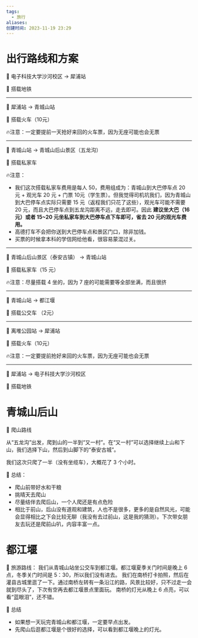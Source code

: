 ```yaml
---
tags:
  - 旅行
aliases: 
创建时间: 2023-11-19 23:29
---
```


# 出行路线和方案

🐳 电子科技大学沙河校区 -> 犀浦站

🚉 搭载地铁

---
🐳 犀浦站 -> 青城山站

🚊 搭载火车（10元）

🔥注意：一定要提前一天抢好来回的火车票，因为无座可能也会无票

---
🐳 青城山站 -> 青城山后山景区（五龙沟）

🚕 搭载私家车

🔥注意：
- 我们这次搭载私家车费用是每人 50，费用组成为：青城山到大巴停车点 20 元 + 观光车 20 元 + 门票 10元（学生票）。但我觉得司机坑我们，因为青城山到大巴停车点实际只需要 15 元（返程我们只花了这些），观光车可能不需要 20 元，而且大巴停车点到五龙沟距离不远，走去即可。因此 **建议坐大巴（16 元）或者 15~20 元坐私家车到大巴停车点下车即可，省去 20 元的观光车费用。**
- 高德打车不会把你送到大巴停车点和景区门口，除非加钱。
- 买票的时候拿本科的学信网给他看，很容易蒙混过关。

---
🐳 青城山后山景区（泰安古镇） -> 青城山站

🚕 搭载私家车（15 元）

🔥注意：尽量搭载 4 坐的，因为 7 座的可能需要等全部坐满，而且很挤

---
🐳 青城山站 -> 都江堰

🚌 搭载公交车 （2元）

---
🐳 离堆公园站 -> 犀浦站

🚊 搭载火车（10元）

🔥注意：一定要提前抢好来回的火车票，因为无座可能也会无票

---
🐳 犀浦站 -> 电子科技大学沙河校区

🚉 搭载地铁

# 青城山后山

🐳 爬山路线

从“五龙沟”出发，爬到山的一半到“又一村”。在“又一村”可以选择继续上山和下山，我们选择下山，然后到山脚下的“泰安古城”。

我们这次只爬了一半（没有坐缆车），大概花了 3 个小时。


🌟 总结：

- 爬山前带好水和干粮
- 挑晴天去爬山
- 尽量结伴去爬后山，一个人爬还是有点危险
- 相比于前山，后山没有道观和建筑，人也不是很多，更多的是自然风光，可能会显得相比之下会比较无聊（我没有去过前山，这是我的猜测）。下次带女朋友去玩还是爬前山叭，内容丰富一点。

# 都江堰

🐳 旅游路线：
我们从青城山站坐公交车到都江堰。都江堰夏季关门时间是晚上 6 点，冬季关门时间是 5：30，所以我们没有进去。
我们在南桥打卡拍照，然后在灌县古城里逛了一下。通过南桥左转有一条沿江的路，风景比较好，只不过走一会就到尽头了，下次有空再去都江堰景点里面玩。
南桥的灯光从晚上 6 点亮，可以看“蓝眼泪”，还不错。

🌟 总结
- 如果想一天玩完青城山和都江堰，一定要早点出发。
- 先爬山后逛都江堰是个很好的选择，可以看到都江堰晚上的灯光。